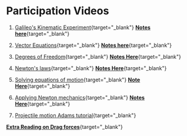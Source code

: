 # Participation Videos

1. [Galileo's Kinematic Experiment](https://forms.gle/xk6pP7H5h2svwE58A){target="_blank"}
[__Notes
here__](https://drive.google.com/file/d/1-plVy_hCPf-1C3pu4W85yMWQVMtLVNxA/view?usp=sharing){target="_blank"}

2. [Vector Equations](https://forms.gle/HHGFLzuj6ZKL78xd8){target="_blank"}
[__Notes
here__](https://drive.google.com/file/d/155i-zG4WxngB4rqLm6FoqZKRQ_eO4o4f/view?usp=sharing){target="_blank"}

3. [Degrees of Freedom](https://forms.gle/VC6sf9EQ2WRqAQ68A){target="_blank"} 
[__Notes Here__](https://drive.google.com/file/d/1CEr_yhwPD03eI2rFDm-R7jbhKemqQBmG/view?usp=sharing){target="_blank"}

4. [Newton's laws](https://forms.gle/pFreoJPx2Vstn8bh7){target="_blank"}
[__Notes
Here__](https://drive.google.com/file/d/1H2oSgEYmiehMHR9qdZRkknPKZXxHs6tR/view?usp=sharing){target="_blank"}

5. [Solving equations of motion](https://forms.gle/g1jyyZ2nrgYWJbh1A){target="_blank"}
[__Note
Here__](https://drive.google.com/file/d/1_sW77x2UZHWiTcwfl5AZfsrFWbpQj9LI/view?usp=sharing){target="_blank"}

6. [Applying Newton mechanics](https://forms.gle/XkC6UZidzxhEGvfF6){target="_blank"}
[__Notes
Here__](https://drive.google.com/file/d/1nRT5lBLtMU7PB4oOnIxu0sdIHjJ_PqzB/view?usp=sharing){target="_blank"}

7. [Projectile motion Adams
tutorial](https://forms.gle/cATr4pm5ihq3ccg87){target="_blank"}

[__Extra Reading on Drag
forces__](https://drive.google.com/file/d/1tvh20pslz-ivsdvbFDkqF6AGq_RhdeOh/view?usp=sharing){target="_blank"}
